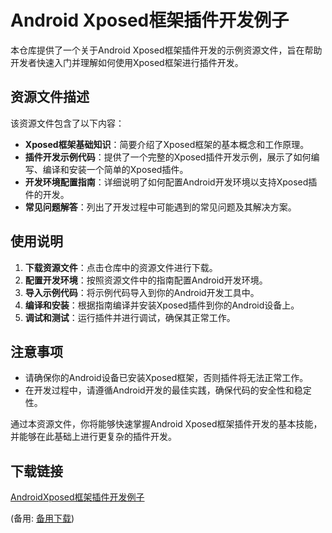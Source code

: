 # Android Xposed框架插件开发例子

本仓库提供了一个关于Android Xposed框架插件开发的示例资源文件，旨在帮助开发者快速入门并理解如何使用Xposed框架进行插件开发。

## 资源文件描述

该资源文件包含了以下内容：

- **Xposed框架基础知识**：简要介绍了Xposed框架的基本概念和工作原理。
- **插件开发示例代码**：提供了一个完整的Xposed插件开发示例，展示了如何编写、编译和安装一个简单的Xposed插件。
- **开发环境配置指南**：详细说明了如何配置Android开发环境以支持Xposed插件的开发。
- **常见问题解答**：列出了开发过程中可能遇到的常见问题及其解决方案。

## 使用说明

1. **下载资源文件**：点击仓库中的资源文件进行下载。
2. **配置开发环境**：按照资源文件中的指南配置Android开发环境。
3. **导入示例代码**：将示例代码导入到你的Android开发工具中。
4. **编译和安装**：根据指南编译并安装Xposed插件到你的Android设备上。
5. **调试和测试**：运行插件并进行调试，确保其正常工作。

## 注意事项

- 请确保你的Android设备已安装Xposed框架，否则插件将无法正常工作。
- 在开发过程中，请遵循Android开发的最佳实践，确保代码的安全性和稳定性。

通过本资源文件，你将能够快速掌握Android Xposed框架插件开发的基本技能，并能够在此基础上进行更复杂的插件开发。

## 下载链接
[AndroidXposed框架插件开发例子](https://pan.quark.cn/s/6af059d90ee0) 

(备用: [备用下载](https://pan.baidu.com/s/1Ql6uu63wTDW77zLgyVgCFg?pwd=1234))
